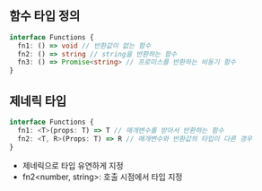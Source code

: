 ## 함수 타입 정의

```ts
interface Functions {
  fn1: () => void // 반환값이 없는 함수
  fn2: () => string // string을 반환하는 함수
  fn3: () => Promise<string> // 프로미스를 반환하는 비동기 함수
}
```

## 제네릭 타입

```ts
interface Functions {
  fn1: <T>(props: T) => T // 매개변수를 받아서 반환하는 함수
  fn2: <T, R>(Props: T) => R // 매개변수와 반환값의 타입이 다른 경우
}
```

- 제네릭으로 타입 유연하게 지정
- fn2<number, string>: 호출 시점에서 타입 지정
